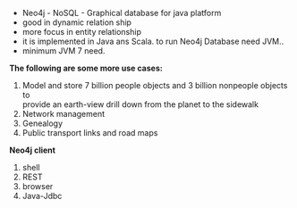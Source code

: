 * Neo4j - NoSQL - Graphical database for java platform
* good in dynamic relation ship 
* more focus in entity relationship
* it is implemented in Java ans Scala. to run Neo4j Database need JVM..
* minimum JVM 7 need.

**The following are some more use cases:**

1. Model and store 7 billion people objects and 3 billion nonpeople objects to  
   provide an earth-view drill down from the planet to the sidewalk
2. Network management
3. Genealogy
4. Public transport links and road maps

**Neo4j client**

1. shell
2. REST
3. browser
4. Java-Jdbc



